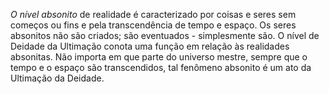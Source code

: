 *O nível absonito* de realidade é caracterizado por coisas e seres sem começos  ou fins e pela transcendência de tempo e  espaço. Os seres absonitos não são criados; são eventuados - simplesmente são. O nível de Deidade da Ultimação conota uma função em relação às realidades absonitas.  Não importa em que parte do universo mestre, sempre que o tempo e o espaço são transcendidos, tal fenômeno absonito é um ato da Ultimação da Deidade.